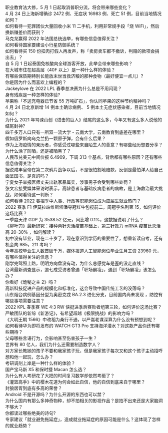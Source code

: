 职业教育法大修，5 月 1 日起取消普职分流，将会带来哪些变化？  
4 月 24 日上海新增确诊 2472 例、无症状 16983 例、死亡 51 例，目前当地情况如何？  
如何看待一犯罪团伙大量回收小米 11 二手机，利用非常规手段「烧 WiFi」，然后换新赚差价而获刑？  
马克龙赢得 2022 年法国总统选举，有哪些信息值得关注？  
如何看待国家要建设小行星防御系统？  
如何看待买 150 份扣肉打假人再发声，称「卖房卖车都不撤诉，判赔的款项会捐出去」？  
自 5 月 1 日起泰国免核酸向全球游客开放，此举会带来哪些影响？  
在大城市住在超高层（40F 以上）是一种什么样的体验？  
有哪些保质期特别长能放末世当救济粮的那种食物（最好便宜一点儿）?  
你是因为什么而喜欢上编程的？  
Jackeylove 在 2022 LPL 春季总决赛为什么总是不用闪现？  
身有残疾是一种怎样的体验?  
苹果称「不送充电器已节省 55 万吨矿石」，你认同苹果的这种节约精神吗？  
4 月 24 日北京新增 14 例本土确诊病例、 5 例本土无症状感染者，目前当地情况如何？  
为什么 2021 年骂谏山创《进击的巨人》结尾的这么多，今年又有这么多人说他的结尾封神?  
四千多万人口只有一所双一流大学 - 云南大学，云南教育到底差在哪里？  
假如俄罗斯向乌克兰扔一颗原子弹，会有什么后果？  
作为上海疫情的亲历者，你感受过哪些来自陌生人的善意？有哪些经历想要分享？  
为什么涂了防晒，还是被晒黑了？  
人民币兑美元中间价报 6.4909，下调 313 个基点，背后都有哪些原因？还有哪些信息值得关注？  
据说咸丰皇帝在第二次鸦片战争以后，不是很怕割地赔款，反倒是最怕洋人给自己面呈国书，是真的吗？  
宁夏女子举报医师丈夫出轨家暴属实，涉事男子会受到哪些处罚？  
张文宏接受媒体采访时表示，高龄患者与基础疾病患者的病故，是上海救治最大挑战，如何看待这一判断？  
如何看待 2022 春招季中人事、行政等职能岗位成为应届生就业热门？  
2022 赛季 F1 伊莫拉站维斯塔潘夺冠红牛包揽前二，周冠宇名列第 15，如何评价这场比赛？  
一季度天津 GDP 为 3538.52 亿元，同比增 0.1%，这数据说明了什么？  
《柳叶刀》最新研究：接种两针灭活疫苗基础上，第三针效力 mRNA 疫苗比灭活高 20-30% ，如何解读？  
初中没有毕业，现在二十岁了，现在意识到学历的重要性了，想重新读自考，还有机会向 985，211 考吗？  
今年高校毕业生人数首破千万，媒体报道人工智能岗位毕业生月工资 23960 元，有哪些值得关注的信息？  
刚学完驾照上路，明明方向盘没有动，为什么总感觉车是歪的没走直线？  
台湾最新调查显示，逾七成受访者曾遇「职场霸凌」，遇到「职场霸凌」该怎么办？  
你看好《诡秘之主 2》吗？  
高新科技促进产品的规模化和标准化，这会导致中国传统工艺的没落吗？  
山东烟台病例基因分型为奥密克戎 BA.2.3 进化分支，目前国内尚未发现 ，防控有哪些事项需要注意？  
2022 KPL 春季赛 WE 4:3 RW 侠挺进季后赛败者组第三轮，如何评价这场比赛？  
严敏团队的新综《新游记》，有希望超越《极限挑战》的影响力吗？  
《大明王朝 1566》中改稻为桑行不通，以严嵩老谋深算为什么没有预想到呢？  
如何看待华为即将发布的 WATCH GT3 Pro 支持海洋潜水？对这款产品你还有哪些期待？  
父母哪些言语行为，会影响甚至伤害孩子一生？  
世界有 80 亿人，我们为什么还需要制造数字人？  
对方家长教她的孩子不要和我家孩子玩，但是我家孩子每次又和这个孩子主动招呼想和他一起玩，怎么办？  
考研调剂上岸是一种什么样的体验？  
国产宝马新 X5 和保时捷 Macan 怎么选？  
为什么有人考研花了大把的时间复习数学却依然考砸了？  
《灌篮高手》中的樱木花道为何会如此自信，他的自信到底来自于哪里？  
封狼居胥到底有多高的荣誉？  
Android 不是开源吗？为什么开源的东西也可以禁？  
为什么国内有那么多神奇物种，却不拍相关的影视作品？是拍不出来还是大家脑洞不够大？  
你都读过哪些绝美的诗句?  
专家建议「就业避免拖延症」，造成就业拖延症的原因可能是什么？这体现了怎样的就业趋势？  
